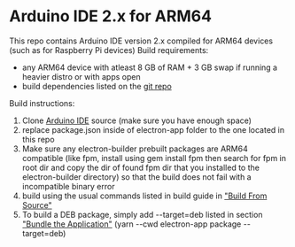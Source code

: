 # Arduino IDE 2.x for ARM64
This repo contains Arduino IDE version 2.x compiled for ARM64 devices (such as for Raspberry Pi devices)
Build requirements:
- any ARM64 device with atleast 8 GB of RAM + 3 GB swap if running a heavier distro or with apps open
- build dependencies listed on the [git repo](https://github.com/arduino/arduino-ide/blob/main/docs/development.md#Prerequisites)

Build instructions:
1. Clone [Arduino IDE](https://github.com/arduino/arduino-ide) source (make sure you have enough space)
2. replace package.json inside of electron-app folder to the one located in this repo
3. Make sure any electron-builder prebuilt packages are ARM64 compatible (like fpm, install using gem install fpm then search for fpm in root dir and copy the dir of found fpm dir that you installed to the electron-builder directory) so that the build does not fail with a incompatible binary error
4. build using the usual commands listed in build guide in ["Build From Source"](https://github.com/arduino/arduino-ide/blob/main/docs/development.md#build-from-source)
5. To build a DEB package, simply add --target=deb listed in section ["Bundle the Application"](https://github.com/arduino/arduino-ide/blob/main/docs/development.md#bundle-the-application) (yarn --cwd electron-app package --target=deb)
